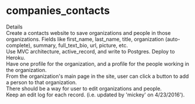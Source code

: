 # companies_contacts

Details  
Create a contacts website to save organizations and people in those organizations. 
Fields like first_name, last_name, title, organization (auto-complete), summary, full_text_bio, url, picture, etc.    
Use MVC architecture, active_record, and write to Postgres.  Deploy to Heroku.  
Have one profile for the organization, and a profile for the people working in the organization.  
From the organization's main page in the site, user can click a button to add a person to that organization.    
There should be a way for user to edit organizations and people.  
Keep an edit log for each record. (i.e. updated by 'mickey' on 4/23/2016'). 

